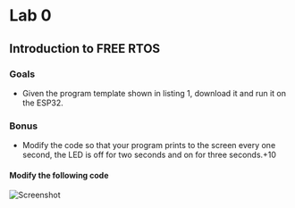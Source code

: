 # Lab 0
## Introduction to FREE RTOS
### Goals
* Given the program template shown in listing 1, download it and run it on the ESP32.

### Bonus
* Modify the code so that your program prints to the screen every one second, the LED is off for two seconds and on for three seconds.+10

#### Modify the following code
![Screenshot](\Desktop\Lab_0_skeleton_code.png)
